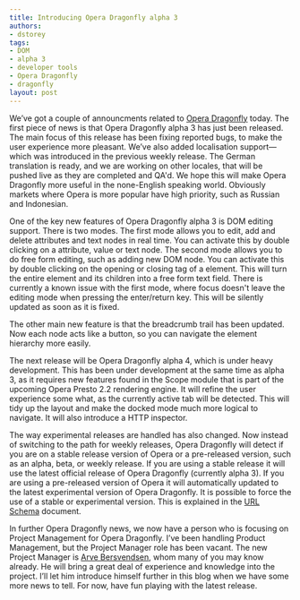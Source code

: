 ```yaml
---
title: Introducing Opera Dragonfly alpha 3
authors:
- dstorey
tags:
- DOM
- alpha 3
- developer tools
- Opera Dragonfly
- dragonfly
layout: post
---
```

<p>We’ve got a couple of announcments related to <a href="http://www.opera.com/products/dragonfly">Opera Dragonfly</a> today.  The first piece of news is that Opera Dragonfly alpha 3 has just been released.  The main focus of this release has been fixing reported bugs, to make the user experience more pleasant.  We’ve also added localisation support—which was introduced in the previous weekly release.  The German translation is ready, and we are working on other locales, that will be pushed live as they are completed and QA&#39;d.  We hope this will make Opera Dragonfly more useful in the none-English speaking world.  Obviously markets where Opera is more popular have high priority, such as Russian and Indonesian.</p>

<p>One of the key new features of Opera Dragonfly alpha 3 is DOM editing support.  There is two modes.  The first mode allows you to edit, add and delete attributes and text nodes in real time. You can activate this by double clicking on a attribute, value or text node.  The second mode allows you to do free form editing, such as adding new DOM node.  You can activate this by double clicking on the opening or closing tag of a element.  This will turn the entire element and its children into a free form text field.  There is currently a known issue with the first mode, where focus doesn&#39;t leave the editing mode when pressing the enter/return key.  This will be silently updated as soon as it is fixed.</p>

<p>The other main new feature is that the breadcrumb trail has been updated.  Now each node acts like a button, so you can navigate the element hierarchy  more easily.</p>

<p>The next release will be Opera Dragonfly alpha 4, which is under heavy development.  This has been under development at the same time as alpha 3, as it requires new features found in the Scope module that is part of the upcoming Opera Presto 2.2 rendering engine.  It will refine the user experience some what, as the currently active tab will be detected.  This will tidy up the layout and make the docked mode much more logical to navigate.  It will also introduce a HTTP inspector.</p>

<p>The way experimental releases are handled has also changed.  Now instead of switching to the path for weekly releases, Opera Dragonfly will detect if you are on a stable release version of Opera or a pre-released version, such as an alpha, beta, or weekly release.  If you are using a stable release it will use the latest official release of Opera Dragonfly (currently alpha 3).  If you are using a pre-released version of Opera it will automatically updated to the latest experimental version of Opera Dragonfly.  It is possible to force the use of a stable or experimental version.  This is explained in the <a href="https://dragonfly.opera.com/app/paths-schema.html">URL Schema</a> document.</p>

<p>In further Opera Dragonfly news, we now have a person who is focusing on Project Management for Opera Dragonfly. I’ve been handling Product Management, but the Project Manager role has been vacant.  The new Project Manager is <a href="http://virtuelvis.com/">Arve Bersvendsen</a>, whom many of you may know already.  He will bring a great deal of experience and knowledge into the project.  I’ll let him introduce himself further in this blog when we have some more news to tell.  For now, have fun playing with the latest release.</p>
